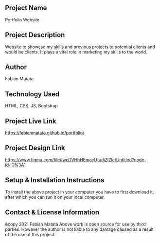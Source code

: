 ## Project Name
Portfolio Website

## Project Description
Website to showcse my skills and previous projects to potential clients and would be clients.
It plays a vital role in marketing my skills to the world.

## Author
Fabian Matata

## Technology Used
HTML, CSS, JS, Bootstrap

## Project Live Link
https://fabianmatata.github.io/portfolio/
## Project Design Link
https://www.figma.com/file/lweDVHhHEmacUtudjZlZlc/Untitled?node-id=0%3A1

## Setup & Installation Instructions
To install the above project in your computer you have to first download it, after which you can run it on your local computer.

## Contact & License Information
&copy 2021 Fabian Matata
Above work is open source for use by third parties.
However the author is not liable to any damage caused as a result of the use of this project.